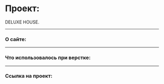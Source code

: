 # Проект:
DELUXE HOUSE.

___
### О сайте:

___
### Что использовалось при верстке:


___

### Ссылка на проект:
